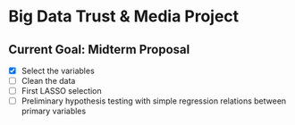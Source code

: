 # Big Data Trust & Media Project
## Current Goal: Midterm Proposal
- [x] Select the variables
- [ ] Clean the data
- [ ] First LASSO selection
- [ ] Preliminary hypothesis testing with simple regression relations between primary variables